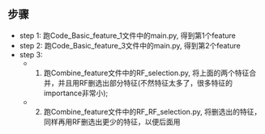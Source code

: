 ## 步骤

- step 1: 跑Code_Basic_feature_1文件中的main.py, 得到第1个feature
- step 2: 跑Code_Basic_feature_3文件中的main.py, 得到第2个feature
- step 3: 
	- 1) 跑Combine_feature文件中的RF_selection.py, 将上面的两个特征合并，并且用RF删选出部分特征(不然特征太多了，很多特征的importance非常小); 
	- 2) 跑Combine_feature文件中的RF_RF_selection.py, 将删选出的特征，同样再用RF删选出更少的特征，以便后面用


